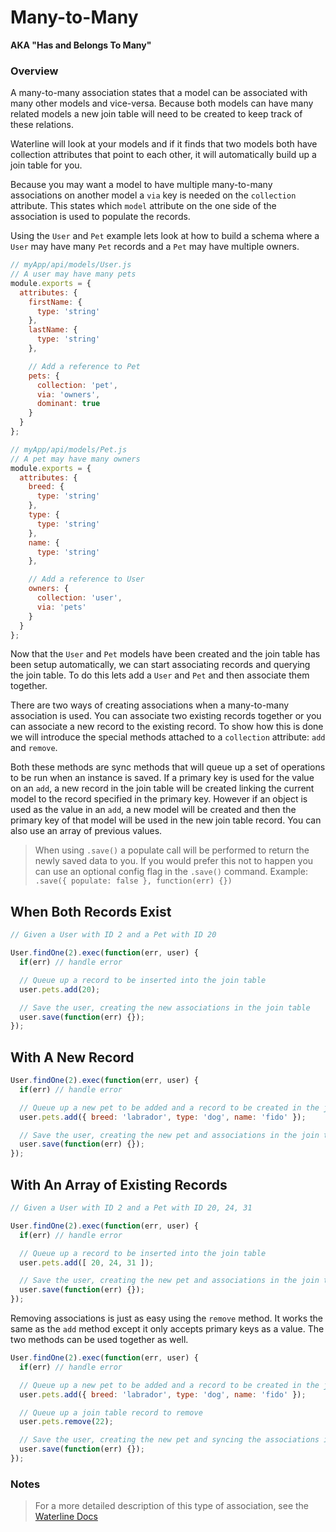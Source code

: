 # Many-to-Many

**AKA "Has and Belongs To Many"**

### Overview

A many-to-many association states that a model can be associated with many other models and vice-versa.
Because both models can have many related models a new join table will need to be created to keep track
of these relations.

Waterline will look at your models and if it finds that two models both have collection attributes that
point to each other, it will automatically build up a join table for you.

Because you may want a model to have multiple many-to-many associations on another model a `via` key
is needed on the `collection` attribute. This states which `model` attribute on the one side of the
association is used to populate the records.

Using the `User` and `Pet` example lets look at how to build a schema where a `User` may have many
`Pet` records and a `Pet` may have multiple owners.

```javascript
// myApp/api/models/User.js
// A user may have many pets
module.exports = {
  attributes: {
    firstName: {
      type: 'string'
    },
    lastName: {
      type: 'string'
    },

    // Add a reference to Pet
    pets: {
      collection: 'pet',
      via: 'owners',
      dominant: true
    }
  }
};
```
```javascript
// myApp/api/models/Pet.js
// A pet may have many owners
module.exports = {
  attributes: {
    breed: {
      type: 'string'
    },
    type: {
      type: 'string'
    },
    name: {
      type: 'string'
    },

    // Add a reference to User
    owners: {
      collection: 'user',
      via: 'pets'
    }
  }
};
```

Now that the `User` and `Pet` models have been created and the join table has been setup
automatically, we can start associating records and querying the join table. To do this lets add a
`User` and `Pet` and then associate them together.

There are two ways of creating associations when a many-to-many association is used. You can associate
two existing records together or you can associate a new record to the existing record. To show how
this is done we will introduce the special methods attached to a `collection` attribute: `add` and `remove`.

Both these methods are sync methods that will queue up a set of operations to be run when an instance
is saved. If a primary key is used for the value on an `add`, a new record in the join table will be
created linking the current model to the record specified in the primary key. However if an object
is used as the value in an `add`, a new model will be created and then the primary key of that model
will be used in the new join table record. You can also use an array of previous values.

> When using `.save()` a populate call will be performed to return the newly saved data to you. If you would prefer this not to happen you can use an optional config flag in the `.save()` command. Example: `.save({ populate: false }, function(err) {})`

## When Both Records Exist

```javascript
// Given a User with ID 2 and a Pet with ID 20

User.findOne(2).exec(function(err, user) {
  if(err) // handle error

  // Queue up a record to be inserted into the join table
  user.pets.add(20);

  // Save the user, creating the new associations in the join table
  user.save(function(err) {});
});
```

## With A New Record

```javascript
User.findOne(2).exec(function(err, user) {
  if(err) // handle error

  // Queue up a new pet to be added and a record to be created in the join table
  user.pets.add({ breed: 'labrador', type: 'dog', name: 'fido' });

  // Save the user, creating the new pet and associations in the join table
  user.save(function(err) {});
});
```

## With An Array of Existing Records

```javascript
// Given a User with ID 2 and a Pet with ID 20, 24, 31

User.findOne(2).exec(function(err, user) {
  if(err) // handle error

  // Queue up a record to be inserted into the join table
  user.pets.add([ 20, 24, 31 ]);

  // Save the user, creating the new pet and associations in the join table
  user.save(function(err) {});
});
```

Removing associations is just as easy using the `remove` method. It works the same as the `add`
method except it only accepts primary keys as a value. The two methods can be used together as well.

```javascript
User.findOne(2).exec(function(err, user) {
  if(err) // handle error

  // Queue up a new pet to be added and a record to be created in the join table
  user.pets.add({ breed: 'labrador', type: 'dog', name: 'fido' });

  // Queue up a join table record to remove
  user.pets.remove(22);

  // Save the user, creating the new pet and syncing the associations in the join table
  user.save(function(err) {});
});
```

### Notes
> For a more detailed description of this type of association, see the [Waterline Docs](https://github.com/balderdashy/waterline-docs/blob/master/models/associations/associations.md)


<docmeta name="displayName" value="Many-to-many">

